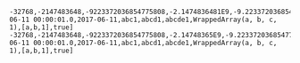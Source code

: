 	-32768,-2147483648,-9223372036854775808,-2.1474836481E9,-9.223372036854776E18,-9223372036854775808.1234,2017-06-11 00:00:01.0,2017-06-11,abc1,abcd1,abcde1,WrappedArray(a, b, c, 1),[a,b,1],true] 
	-32768,-2147483648,-9223372036854775808,-2.14748365E9,-9.223372036854776E18,-9223372036854775808.1234,2017-06-11 00:00:01.0,2017-06-11,abc1,abcd1,abcde1,WrappedArray(a, b, c, 1),[a,b,1],true]
		  